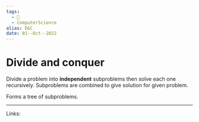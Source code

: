 ```yaml
---
tags:
  - 🌱
  - ComputerScience 
alias: D&C
date: 01--Oct--2022
---
```


# Divide and conquer

Divide a problem into **independent** subproblems then solve each one recursively. Subproblems are combined to give solution for given problem.

Forms a tree of subproblems.

---
Links: 